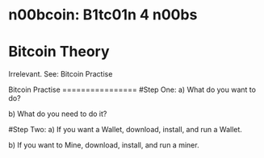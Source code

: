 n00bcoin: B1tc01n 4 n00bs
=========================
Bitcoin Theory
==============
Irrelevant. See: Bitcoin Practise
<p>
Bitcoin Practise
================
#Step One:
a) What do you want to do? <p>
b) What do you need to do it?
<p>

#Step Two:
a) If you want a Wallet, download, install, and run a Wallet. <p>
b) If you want to Mine, download, install, and run a miner.
